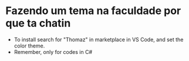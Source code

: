 # Fazendo um tema na faculdade por que ta chatin

- To install search for "Thomaz" in marketplace in VS Code, and set the color theme.
- Remember, only for codes in C#
